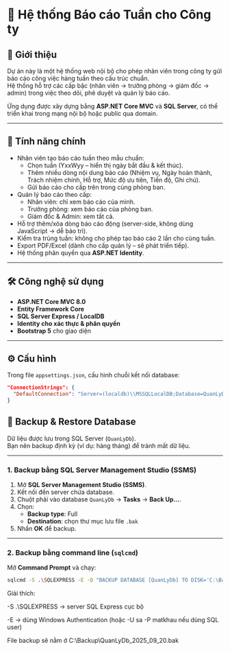 # 📝 Hệ thống Báo cáo Tuần cho Công ty

## 📌 Giới thiệu
Dự án này là một hệ thống web nội bộ cho phép nhân viên trong công ty gửi báo cáo công việc hàng tuần theo cấu trúc chuẩn.  
Hệ thống hỗ trợ các cấp bậc (nhân viên → trưởng phòng → giám đốc → admin) trong việc theo dõi, phê duyệt và quản lý báo cáo.

Ứng dụng được xây dựng bằng **ASP.NET Core MVC** và **SQL Server**, có thể triển khai trong mạng nội bộ hoặc public qua domain.

---

## 🚀 Tính năng chính
- Nhân viên tạo báo cáo tuần theo mẫu chuẩn:
  - Chọn tuần (YxxWyy – hiển thị ngày bắt đầu & kết thúc).
  - Thêm nhiều dòng nội dung báo cáo (Nhiệm vụ, Ngày hoàn thành, Trách nhiệm chính, Hỗ trợ, Mức độ ưu tiên, Tiến độ, Ghi chú).
  - Gửi báo cáo cho cấp trên trong cùng phòng ban.
- Quản lý báo cáo theo cấp:
  - Nhân viên: chỉ xem báo cáo của mình.
  - Trưởng phòng: xem báo cáo của phòng ban.
  - Giám đốc & Admin: xem tất cả.
- Hỗ trợ thêm/xóa dòng báo cáo động (server-side, không dùng JavaScript → dễ bảo trì).
- Kiểm tra trùng tuần: không cho phép tạo báo cáo 2 lần cho cùng tuần.
- Export PDF/Excel (dành cho cấp quản lý – sẽ phát triển tiếp).
- Hệ thống phân quyền qua **ASP.NET Identity**.

---

## 🛠️ Công nghệ sử dụng
- **ASP.NET Core MVC 8.0**
- **Entity Framework Core**
- **SQL Server Express / LocalDB**
- **Identity cho xác thực & phân quyền**
- **Bootstrap 5** cho giao diện

---

## ⚙️ Cấu hình
Trong file `appsettings.json`, cấu hình chuỗi kết nối database:

```json
"ConnectionStrings": {
  "DefaultConnection": "Server=(localdb)\\MSSQLLocalDB;Database=QuanLyDb;Trusted_Connection=True;MultipleActiveResultSets=true"
}
```
## 💾 Backup & Restore Database

Dữ liệu được lưu trong SQL Server (`QuanLyDb`).  
Bạn nên backup định kỳ (ví dụ: hàng tháng) để tránh mất dữ liệu.

---

### 1. Backup bằng SQL Server Management Studio (SSMS)
1. Mở **SQL Server Management Studio (SSMS)**.
2. Kết nối đến server chứa database.
3. Chuột phải vào database `QuanLyDb` → **Tasks** → **Back Up...**.
4. Chọn:
   - **Backup type**: Full
   - **Destination**: chọn thư mục lưu file `.bak`
5. Nhấn **OK** để backup.

---

### 2. Backup bằng command line (`sqlcmd`)
Mở **Command Prompt** và chạy:

```bash
sqlcmd -S .\SQLEXPRESS -E -Q "BACKUP DATABASE [QuanLyDb] TO DISK='C:\Backup\QuanLyDb_2025_09_20.bak'"
```
Giải thích:

  -S .\SQLEXPRESS → server SQL Express cục bộ
  
  -E → dùng Windows Authentication (hoặc -U sa -P matkhau nếu dùng SQL user)
  
  File backup sẽ nằm ở C:\Backup\QuanLyDb_2025_09_20.bak
